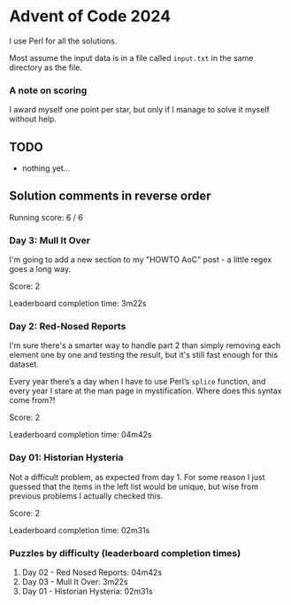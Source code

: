 # Advent of Code 2024

I use Perl for all the solutions.

Most assume the input data is in a file called `input.txt` in the
same directory as the file.

### A note on scoring

I award myself one point per star, but only if I manage to solve it
myself without help.

## TODO

- nothing yet...

## Solution comments in reverse order

Running score: 6 / 6

### Day 3: Mull It Over

I'm going to add a new section to my "HOWTO AoC" post - a little regex
goes a long way.

Score: 2

Leaderboard completion time: 3m22s

### Day 2: Red-Nosed Reports

I'm sure there's a smarter way to handle part 2 than simply removing
each element one by one and testing the result, but it's still fast
enough for this dataset.

Every year there’s a day when I have to use Perl’s `splice` function,
and every year I stare at the man page in mystification. Where does
this syntax come from?!

Score: 2

Leaderboard completion time: 04m42s

### Day 01: Historian Hysteria

Not a difficult problem, as expected from day 1. For some reason I
just guessed that the items in the left list would be unique, but wise
from previous problems I actually checked this.

Score: 2

Leaderboard completion time: 02m31s

### Puzzles by difficulty  (leaderboard completion times)

1. Day 02 - Red Nosed Reports: 04m42s
1. Day 03 - Mull It Over: 3m22s
1. Day 01 - Historian Hysteria: 02m31s

